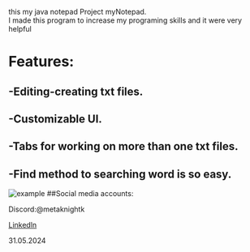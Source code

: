 this my java notepad Project myNotepad.  
I made this program to increase my programing skills and it were very helpful
# Features:
## -Editing-creating txt files.
## -Customizable UI.
## -Tabs for working on more than one txt files.
## -Find method to searching word is so easy.

![example](https://github.com/PotetonoRyoshu/MyNotepad-Java/assets/86173679/24f80801-adc4-45f7-818e-d7107de583ad)
##Social media accounts:

Discord:@metaknightk

[Linkedln]([https://pages.github.com/](https://www.linkedin.com/in/ali-korkmaz-284bb4297/))

31.05.2024
